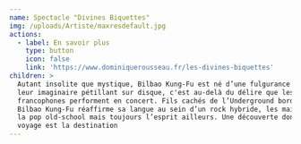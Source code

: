 ```yaml
---
name: Spectacle "Divines Biquettes"
img: /uploads/Artiste/maxresdefault.jpg
actions:
  - label: En savoir plus
    type: button
    icon: false
    link: 'https://www.dominiquerousseau.fr/les-divines-biquettes'
children: >
  Autant insolite que mystique, Bilbao Kung-Fu est né d’une fulgurance. Avec
  leur imaginaire pétillant sur disque, c'est au-delà du délire que les 3
  francophones performent en concert. Fils cachés de l’Underground bordelais,
  Bilbao Kung-Fu réaffirme sa langue au sein d’un rock hybride, les mains dans
  la pop old-school mais toujours l’esprit ailleurs. Une découverte dont le
  voyage est la destination
---
```


